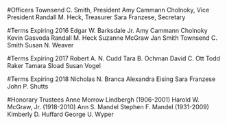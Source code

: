 #Officers
Townsend C. Smith, President
Amy Cammann Cholnoky, Vice President
Randall M. Heck, Treasurer
Sara Franzese, Secretary

#Terms Expiring 2016
Edgar W. Barksdale Jr.
Amy Cammann Cholnoky
Kevin Gasvoda
Randall M. Heck
Suzanne McGraw
Jan Smith
Townsend C. Smith
Susan N. Weaver

#Terms Expiring 2017
Robert A. N. Cudd
Tara B. Ochman
David C. Ott
Todd Raker
Tamara Sload
Susan Vogel

#Terms Expiring 2018
Nicholas N. Branca
Alexandra Eising
Sara Franzese
John P. Shutts

#Honorary Trustees
Anne Morrow Lindbergh (1906-2001)
Harold W. McGraw, Jr. (1918-2010)
Ann S. Mandel
Stephen F. Mandel (1931-2009)
Kimberly D. Huffard
George U. Wyper